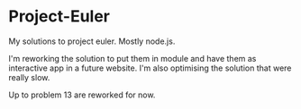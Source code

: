 # Project-Euler
My solutions to project euler. Mostly node.js.


I'm reworking the solution to put them in module and have them as interactive app in a future website.
I'm also optimising the solution that were really slow.

Up to problem 13 are reworked for now.